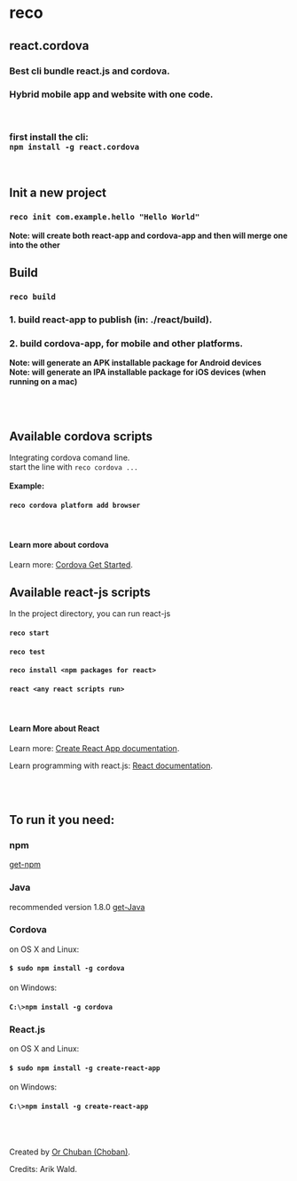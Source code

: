 # reco
## react.cordova
### Best cli bundle react.js and cordova.
### Hybrid mobile app and website with one code.

<br>

### first install the cli:<br> `npm install -g react.cordova`


<br>

## Init a new project
### `reco init com.example.hello "Hello World"`
**Note: will create both react-app and cordova-app and then will merge one into the other**
<br>

## Build 
### `reco build`
### 1. build react-app to publish (in: ./react/build).
### 2. build cordova-app, for mobile and other platforms.
**Note: will generate an APK installable package for Android devices**<br>
**Note: will generate an IPA installable package for iOS devices (when running on a mac)**<br>
<br>

<br>

## Available cordova scripts
Integrating cordova comand line.
<br>
start the line with `reco cordova ...`  
<br>
**Example:** 
#### `reco cordova platform add browser`
<br>


#### Learn more about cordova

Learn more: [Cordova Get Started](https://cordova.apache.org/#getstarted).



## Available react-js scripts

In the project directory, you can run react-js

#### `reco start`
#### `reco test`
#### `reco install <npm packages for react>`
#### `react <any react scripts run>`

<br>


#### Learn More about React

Learn more: [Create React App documentation](https://facebook.github.io/create-react-app/docs/getting-started).

Learn programming with react.js: [React documentation](https://reactjs.org/).


<br>
<br>

## To run it you need:
### npm
[get-npm](https://www.npmjs.com/get-npm)

### Java 
recommended version 1.8.0 [get-Java](https://www.oracle.com/technetwork/java/javase/downloads/jdk8-downloads-2133151.html)

### Cordova 
on OS X and Linux:
#### `$ sudo npm install -g cordova`

on Windows:
#### `C:\>npm install -g cordova`

### React.js 
on OS X and Linux:
#### `$ sudo npm install -g create-react-app`

on Windows:
####  `C:\>npm install -g create-react-app`
<br>
<br>



Created by [Or Chuban (Choban)](https://www.linkedin.com/in/or-choban-028280125).

Credits: Arik Wald.
